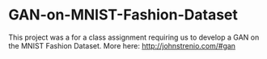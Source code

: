 # GAN-on-MNIST-Fashion-Dataset

This project was a for a class assignment requiring us to develop a GAN on the MNIST Fashion Dataset. More here: http://johnstrenio.com/#gan
